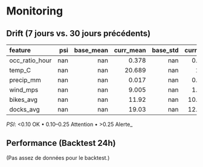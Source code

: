 # Monitoring

## Drift (7 jours vs. 30 jours précédents)
| feature        |   psi |   base_mean |   curr_mean |   base_std |   curr_std |   n_base |   n_curr | psi_flag   |
|:---------------|------:|------------:|------------:|-----------:|-----------:|---------:|---------:|:-----------|
| occ_ratio_hour |   nan |         nan |       0.378 |        nan |      0.285 |        0 |    25534 | n/a        |
| temp_C         |   nan |         nan |      20.689 |        nan |      2.03  |        0 |    25534 | n/a        |
| precip_mm      |   nan |         nan |       0.017 |        nan |      0.051 |        0 |    25534 | n/a        |
| wind_mps       |   nan |         nan |       9.005 |        nan |      1.451 |        0 |    25534 | n/a        |
| bikes_avg      |   nan |         nan |      11.92  |        nan |     10.408 |        0 |    25534 | n/a        |
| docks_avg      |   nan |         nan |      19.03  |        nan |     12.543 |        0 |    25534 | n/a        |

_PSI_: <0.10 OK • 0.10–0.25 Attention • >0.25 Alerte_

## Performance (Backtest 24h)
(Pas assez de données pour le backtest.)
